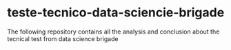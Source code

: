 # teste-tecnico-data-sciencie-brigade
The following repository contains all the analysis and conclusion about the tecnical test from data science brigade
